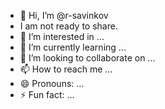 - 👋 Hi, I’m @r-savinkov
- I am not ready to share.
- 👀 I’m interested in ...
- 🌱 I’m currently learning ...
- 💞️ I’m looking to collaborate on ...
- 📫 How to reach me ...
- 😄 Pronouns: ...
- ⚡ Fun fact: ...

<!---
r-savinkov/r-savinkov is a ✨ special ✨ repository because its `README.md` (this file) appears on your GitHub profile.
You can click the Preview link to take a look at your changes.
--->
